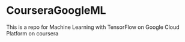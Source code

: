 # CourseraGoogleML
This is a repo for Machine Learning with TensorFlow on Google Cloud Platform on coursera
